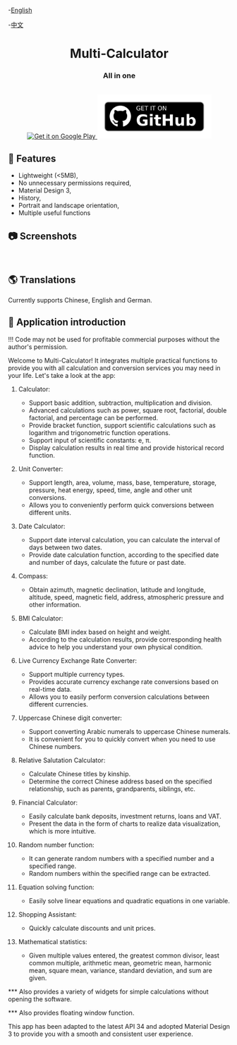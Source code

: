 -[English](README.md)

-[中文](README_zh.md)

<div align="center">

# Multi-Calculator

### All in one

<br>

<a href="https://play.google.com/store/apps/details?id=com.yangdai.calc">
      <img alt="Get it on Google Play" src="https://play.google.com/intl/en_us/badges/static/images/badges/en_badge_web_generic.png" height="100">
</a>

<a href="https://github.com/YangDai2003/Multi-Calculator-Android/releases/tag/v6.9">
      <img alt="Get it on GitHub" src="https://raw.githubusercontent.com/deckerst/common/main/assets/get-it-on-github.png" height="100">
</a>

<br>

</div>

## 📖 Features

* Lightweight (<5MB), 
* No unnecessary permissions required, 
* Material Design 3, 
* History, 
* Portrait and landscape orientation, 
* Multiple useful functions

## 📷 Screenshots

<img src="https://github.com/YangDai2003/Multi-Calculator-Android/assets/107718193/1f0cd1a6-e1db-45a5-828e-16c9864d9ab9" width="15%" alt=""/>
<img src="https://github.com/YangDai2003/Multi-Calculator-Android/assets/107718193/99810edf-2087-4665-b1aa-8ebd3f8f78bd" width="15%" alt=""/>
<img src="https://github.com/YangDai2003/Multi-Calculator-Android/assets/107718193/93cc1cbd-a8ae-4e30-ab79-8b123ea47381" width="15%" alt=""/>
<img src="https://github.com/YangDai2003/Multi-Calculator-Android/assets/107718193/f73e1ec3-af02-45f9-be7c-02ed0c5384df" width="15%" alt=""/>
<img src="https://github.com/YangDai2003/Multi-Calculator-Android/assets/107718193/357a32b6-66bc-4928-a5e1-61887f101ab7" width="15%" alt=""/>
<img src="https://github.com/YangDai2003/Multi-Calculator-Android/assets/107718193/b21cbb6a-2d61-4858-9442-7d8d111c1ee4" width="15%" alt=""/>
<img src="https://github.com/YangDai2003/Multi-Calculator-Android/assets/107718193/83d07490-f0a9-49eb-ad74-432e0de35708" width="15%" alt=""/>
<img src="https://github.com/YangDai2003/Multi-Calculator-Android/assets/107718193/ec4cd6ef-e996-4b90-b6b9-e5084c4451c6" width="15%" alt=""/>

## 🌎 Translations

Currently supports Chinese, English and German.

## 📃 Application introduction

!!! Code may not be used for profitable commercial purposes without the author's permission.

Welcome to Multi-Calculator!
It integrates multiple practical functions to provide you with all calculation and conversion services you may need in your life. Let's take a look at the app:

1. Calculator:
    - Support basic addition, subtraction, multiplication and division.
    - Advanced calculations such as power, square root, factorial, double factorial, and percentage can be performed.
    - Provide bracket function, support scientific calculations such as logarithm and trigonometric function operations.
    - Support input of scientific constants: e, π.
    - Display calculation results in real time and provide historical record function.

2. Unit Converter:
    - Support length, area, volume, mass, base, temperature, storage, pressure, heat energy, speed, time, angle and other unit conversions.
    - Allows you to conveniently perform quick conversions between different units.

3. Date Calculator:
    - Support date interval calculation, you can calculate the interval of days between two dates.
    - Provide date calculation function, according to the specified date and number of days, calculate the future or past date.

4. Compass:
    - Obtain azimuth, magnetic declination, latitude and longitude, altitude, speed, magnetic field, address, atmospheric pressure and other information.

5. BMI Calculator:
    - Calculate BMI index based on height and weight.
    - According to the calculation results, provide corresponding health advice to help you understand your own physical condition.

6. Live Currency Exchange Rate Converter:
    - Support multiple currency types.
    - Provides accurate currency exchange rate conversions based on real-time data.
    - Allows you to easily perform conversion calculations between different currencies.

7. Uppercase Chinese digit converter:
    - Support converting Arabic numerals to uppercase Chinese numerals.
    - It is convenient for you to quickly convert when you need to use Chinese numbers.

8. Relative Salutation Calculator:
    - Calculate Chinese titles by kinship.
    - Determine the correct Chinese address based on the specified relationship, such as parents, grandparents, siblings, etc.

9. Financial Calculator:
    - Easily calculate bank deposits, investment returns, loans and VAT.
    - Present the data in the form of charts to realize data visualization, which is more intuitive.

10. Random number function:
    - It can generate random numbers with a specified number and a specified range.
    - Random numbers within the specified range can be extracted.

11. Equation solving function:
    - Easily solve linear equations and quadratic equations in one variable.

12. Shopping Assistant:
    - Quickly calculate discounts and unit prices.

13. Mathematical statistics:
    - Given multiple values entered, the greatest common divisor, least common multiple, arithmetic mean, geometric mean, harmonic mean, square mean, variance, standard deviation, and sum are given.

*** Also provides a variety of widgets for simple calculations without opening the software.

*** Also provides floating window function.

This app has been adapted to the latest API 34 and adopted Material Design 3 to provide you with a smooth and consistent user experience.
